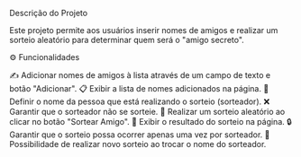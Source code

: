 Descrição do Projeto

Este projeto permite aos usuários inserir nomes de amigos  e realizar um sorteio aleatório para determinar quem será o "amigo secreto". 

⚙️ Funcionalidades

✍️ Adicionar nomes de amigos à lista através de um campo de texto e botão "Adicionar".
📋 Exibir a lista de nomes adicionados na página.
🎯 Definir o nome da pessoa que está realizando o sorteio (sorteador).
❌ Garantir que o sorteador não se sorteie.
🎲 Realizar um sorteio aleatório ao clicar no botão "Sortear Amigo".
📝 Exibir o resultado do sorteio na página.
🔒 Garantir que o sorteio possa ocorrer apenas uma vez por sorteador.
🔄 Possibilidade de realizar novo sorteio ao trocar o nome do sorteador.
